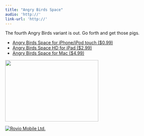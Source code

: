 ```yaml
---
title: "Angry Birds Space"
audio: 'http://'
link-url: 'http://'
---
```

<p>The fourth Angry Birds variant is out. Go forth and get those pigs.</p>
<ul>
<li><a href="http://click.linksynergy.com/fs-bin/stat?id=6PFrOqNV4B8&offerid=146261&type=3&subid=0&tmpid=1826&RD_PARM1=http%253A%252F%252Fitunes.apple.com%252Fca%252Fapp%252Fangry-birds-space%252Fid499511971%253Fmt%253D8%2526uo%253D4%2526partnerId%253D30" target="itunes_store">Angry Birds Space for iPhone/iPod touch ($0.99)</a></li>
<li><a href="http://click.linksynergy.com/fs-bin/stat?id=6PFrOqNV4B8&offerid=146261&type=3&subid=0&tmpid=1826&RD_PARM1=http%253A%252F%252Fitunes.apple.com%252Fca%252Fapp%252Fangry-birds-space-hd%252Fid501968250%253Fmt%253D8%2526uo%253D4%2526partnerId%253D30" target="itunes_store">Angry Birds Space HD for iPad ($2.99)</a></li>
<li><a href="http://click.linksynergy.com/fs-bin/stat?id=6PFrOqNV4B8&offerid=146261&type=3&subid=0&tmpid=1826&RD_PARM1=http%253A%252F%252Fitunes.apple.com%252Fca%252Fapp%252Fangry-birds-space%252Fid509193195%253Fmt%253D12%2526uo%253D4%2526partnerId%253D30" target="itunes_store">Angry Birds Space for Mac ($4.99)</a></li>
</ul>
<p><img src="https://chrisenns.com/wp-content/uploads/2012/03/Angry-Birds-Space-300x198.jpg" alt="" title="Angry Birds Space" width="300" height="198" class="aligncenter size-medium wp-image-20214" /></p>
<p><a href="http://click.linksynergy.com/fs-bin/stat?id=6PFrOqNV4B8&offerid=146261&type=3&subid=0&tmpid=1826&RD_PARM1=http%253A%252F%252Fitunes.apple.com%252Fca%252Fartist%252Frovio-mobile-ltd.%252Fid298910979%253Fuo%253D4%2526partnerId%253D30" target="itunes_store"><img src="http://r.mzstatic.com/images/web/linkmaker/badge_itunes-lrg.gif" alt="Rovio Mobile Ltd." style="border: 0;"/></a></p>
